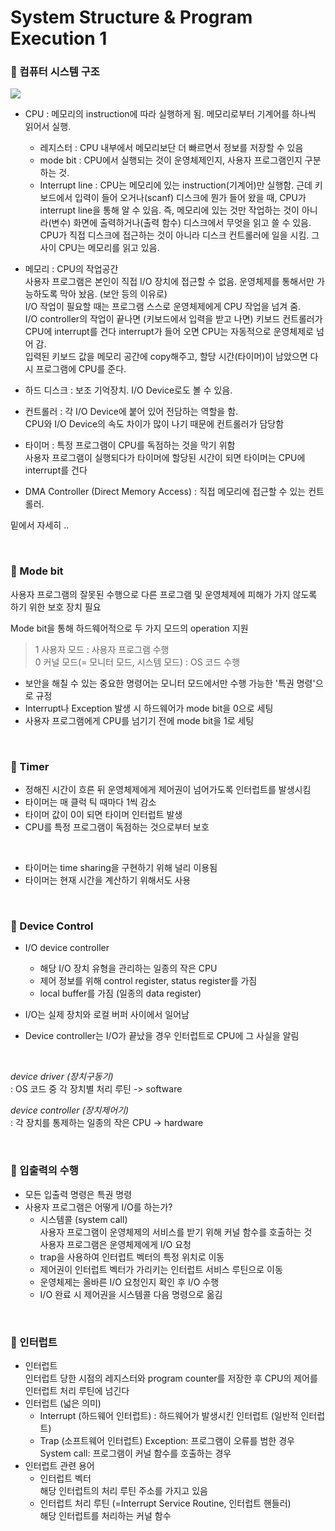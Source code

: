 # System Structure & Program Execution 1

### 🤖 컴퓨터 시스템 구조

![](https://velog.velcdn.com/images/jimeaning/post/91c4f7bb-823a-495a-9bf1-f0eb661037c5/image.png)
- CPU : 메모리의 instruction에 따라 실행하게 됨. 메모리로부터 기계어를 하나씩 읽어서 실행.  
    - 레지스터 : CPU 내부에서 메모리보단 더 빠르면서 정보를 저장할 수 있음  
    - mode bit : CPU에서 실행되는 것이 운영체제인지, 사용자 프로그램인지 구분하는 것.  
    - Interrupt line : CPU는 메모리에 있는 instruction(기계어)만 실행함. 근데 키보드에서 입력이 들어 오거나(scanf) 디스크에 뭔가 들어 왔을 때, CPU가 interrupt line을 통해 알 수 있음. 즉, 메모리에 있는 것만 작업하는 것이 아니라(변수) 화면에 출력하거나(출력 함수) 디스크에서 무엇을 읽고 쓸 수 있음.  
    CPU가 직접 디스크에 접근하는 것이 아니라 디스크 컨트롤러에 일을 시킴. 그 사이 CPU는 메모리를 읽고 있음.

- 메모리 : CPU의 작업공간  
사용자 프로그램은 본인이 직접 I/O 장치에 접근할 수 없음. 운영체제를 통해서만 가능하도록 막아 놨음. (보안 등의 이유로)  
I/O 작업이 필요할 때는 프로그램 스스로 운영체제에게 CPU 작업을 넘겨 줌.  
I/O controller의 작업이 끝나면 (키보드에서 입력을 받고 나면) 키보드 컨트롤러가 CPU에 interrupt를 건다 
interrupt가 들어 오면 CPU는 자동적으로 운영체제로 넘어 감.  
입력된 키보드 값을 메모리 공간에 copy해주고, 할당 시간(타이머)이 남았으면 다시 프로그램에 CPU를 준다.

- 하드 디스크 : 보조 기억장치. I/O Device로도 볼 수 있음.  

- 컨트롤러 : 각 I/O Device에 붙어 있어 전담하는 역할을 함.  
CPU와 I/O Device의 속도 차이가 많이 나기 때문에 컨트롤러가 담당함

- 타이머 : 특정 프로그램이 CPU를 독점하는 것을 막기 위함  
사용자 프로그램이 실행되다가 타이머에 할당된 시간이 되면 타이머는 CPU에 interrupt를 건다

- DMA Controller (Direct Memory Access) : 직접 메모리에 접근할 수 있는 컨트롤러.  


밑에서 자세히 ..

<br>

### 🤖 Mode bit
사용자 프로그램의 잘못된 수행으로 다른 프로그램 및 운영체제에 피해가 가지 않도록 하기 위한 보호 장치 필요

Mode bit을 통해 하드웨어적으로 두 가지 모드의 operation 지원

> 1 사용자 모드 : 사용자 프로그램 수행  
0 커널 모드(= 모니터 모드, 시스템 모드) : OS 코드 수행  

- 보안을 해칠 수 있는 중요한 명령어는 모니터 모드에서만 수행 가능한 '특권 명령'으로 규정
- Interrupt나 Exception 발생 시 하드웨어가 mode bit을 0으로 세팅
- 사용자 프로그램에게 CPU를 넘기기 전에 mode bit을 1로 세팅

<br>

### 🤖 Timer
- 정해진 시간이 흐른 뒤 운영체제에게 제어권이 넘어가도록 인터럽트를 발생시킴
- 타이머는 매 클럭 틱 때마다 1씩 감소
- 타이머 값이 0이 되면 타이머 인터럽트 발생
- CPU를 특정 프로그램이 독점하는 것으로부터 보호


<br>

- 타이머는 time sharing을 구현하기 위해 널리 이용됨
- 타이머는 현재 시간을 계산하기 위해서도 사용

<br>

### 🤖 Device Control
- I/O device controller
  - 해당 I/O 장치 유형을 관리하는 일종의 작은 CPU
  - 제어 정보를 위해 control register, status register를 가짐
  - local buffer를 가짐 (일종의 data register)

- I/O는 실제 장치와 로컬 버퍼 사이에서 일어남
- Device controller는 I/O가 끝났을 경우 인터럽트로 CPU에 그 사실을 알림

<br>

*device driver (장치구동기)*  
: OS 코드 중 각 장치별 처리 루틴 -> software

*device controller (장치제어기)*  
: 각 장치를 통제하는 일종의 작은 CPU -> hardware

<br>

### 🤖 입출력의 수행
- 모든 입출력 명령은 특권 명령
- 사용자 프로그램은 어떻게 I/O를 하는가?
  - 시스템콜 (system call)  
  사용자 프로그램이 운영체제의 서비스를 받기 위해 커널 함수를 호출하는 것  
    사용자 프로그램은 운영체제에게 I/O 요청
  - trap을 사용하여 인터럽트 벡터의 특정 위치로 이동
  - 제어권이 인터럽트 벡터가 가리키는 인터럽트 서비스 루틴으로 이동
  - 운영체제는 올바른 I/O 요청인지 확인 후 I/O 수행
  - I/O 완료 시 제어권을 시스템콜 다음 명령으로 옮김

<br>

### 🤖 인터럽트
- 인터럽트  
  인터럽트 당한 시점의 레지스터와 program counter를 저장한 후 CPU의 제어를 인터럽트 처리 루틴에 넘긴다
- 인터럽트 (넓은 의미)
  - Interrupt (하드웨어 인터럽트) : 하드웨어가 발생시킨 인터럽트 (일반적 인터럽트)
  - Trap (소프트웨어 인터럽트)
  Exception: 프로그램이 오류를 범한 경우
  System call: 프로그램이 커널 함수를 호출하는 경우
- 인터럽트 관련 용어
  - 인터럽트 벡터  
  해당 인터럽트의 처리 루틴 주소를 가지고 있음
  - 인터럽트 처리 루틴 (=Interrupt Service Routine, 인터럽트 핸들러)  
  해당 인터럽트를 처리하는 커널 함수
